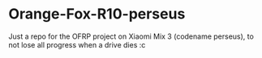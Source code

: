 # Orange-Fox-R10-perseus

Just a repo for the OFRP project on Xiaomi Mix 3 (codename perseus), to not lose all progress when a drive dies :c 
